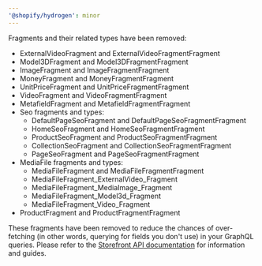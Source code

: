 ```yaml
---
'@shopify/hydrogen': minor
---
```


Fragments and their related types have been removed:

- ExternalVideoFragment and ExternalVideoFragmentFragment
- Model3DFragment and Model3DFragmentFragment
- ImageFragment and ImageFragmentFragment
- MoneyFragment and MoneyFragmentFragment
- UnitPriceFragment and UnitPriceFragmentFragment
- VideoFragment and VideoFragmentFragment
- MetafieldFragment and MetafieldFragmentFragment
- Seo fragments and types:
  - DefaultPageSeoFragment and DefaultPageSeoFragmentFragment
  - HomeSeoFragment and HomeSeoFragmentFragment
  - ProductSeoFragment and ProductSeoFragmentFragment
  - CollectionSeoFragment and CollectionSeoFragmentFragment
  - PageSeoFragment and PageSeoFragmentFragment
- MediaFile fragments and types:
  - MediaFileFragment and MediaFileFragmentFragment
  - MediaFileFragment_ExternalVideo_Fragment
  - MediaFileFragment_MediaImage_Fragment
  - MediaFileFragment_Model3d_Fragment
  - MediaFileFragment_Video_Fragment
- ProductFragment and ProductFragmentFragment

These fragments have been removed to reduce the chances of over-fetching (in other words, querying for fields you don't use) in your GraphQL queries. Please refer to the [Storefront API documentation](https://shopify.dev/api/storefront) for information and guides.
